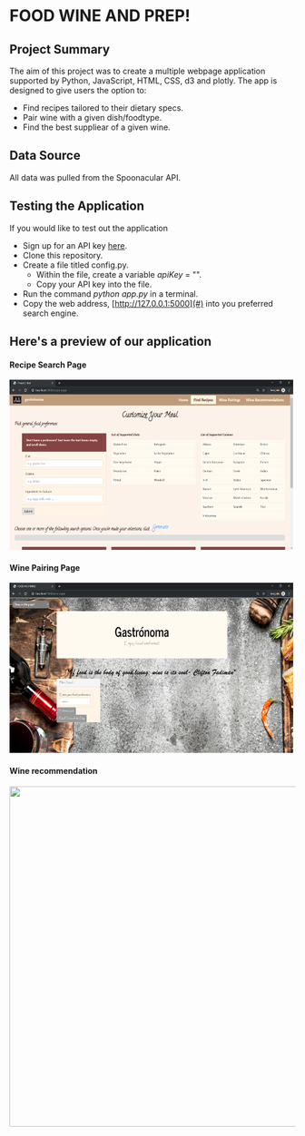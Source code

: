 # FOOD WINE AND PREP!

## Project Summary
The aim of this project was to create a multiple webpage application supported by Python, JavaScript, HTML, CSS, d3 and plotly. The app is designed to give users the option to: 
- Find recipes tailored to their dietary specs.
- Pair wine with a given dish/foodtype. 
- Find the best suppliear of a given wine.

## Data Source
All data was pulled from the Spoonacular API.

## Testing the Application
If you would like to test out the application

- Sign up for an API key [here](https://spoonacular.com/food-api/pricing).
- Clone this repository.
- Create a file titled config.py.
    - Within the file, create a variable *apiKey* = "".
    - Copy your API key into the file.
- Run the command *python app.py* in a terminal.
- Copy the web address, [http://127.0.0.1:5000](#) into you preferred search engine.

## Here's a preview of our application
#### Recipe Search Page
<img width='500'
     height='300'
     src='static/images/recipe_search_page.png'>

#### Wine Pairing Page
<img width='500'
     height='300'
     src='static/images/wine_pair_page.png'>
 
     
#### Wine recommendation
<img width='1000'
     height='600'
     src='static/images/wine_.png'>
 
     
